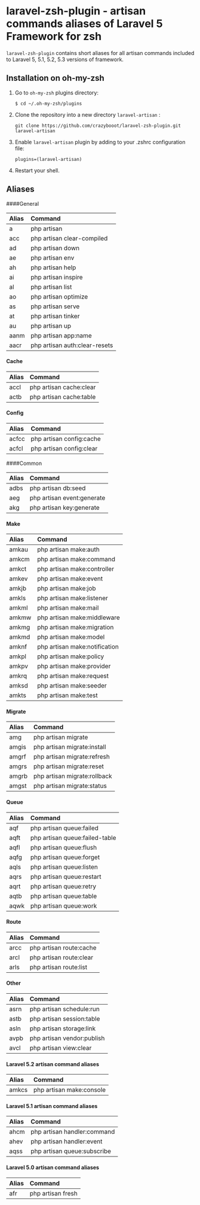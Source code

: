 # laravel-zsh-plugin - artisan commands aliases of Laravel 5 Framework for zsh

`laravel-zsh-plugin` contains short aliases for all artisan commands
included to Laravel 5, 5.1, 5.2, 5.3 versions of framework. 

## Installation on oh-my-zsh

1. Go to `oh-my-zsh` plugins directory:

    ```console
    $ cd ~/.oh-my-zsh/plugins
    ```

2. Clone the repository into a new directory `laravel-artisan` :

    ```console
    git clone https://github.com/crazybooot/laravel-zsh-plugin.git laravel-artisan
    ```

3. Enable `laravel-artisan` plugin by adding to your .zshrc configuration file:

    ```console
    plugins=(laravel-artisan)
    ```

4. Restart your shell.

## Aliases

####General

| Alias                | Command                                                                                                                                 |
|:---------------------|:--------------------------------|
| a                    | php artisan
| acc                  | php artisan clear-compiled
| ad                   | php artisan down
| ae                   | php artisan env
| ah                   | php artisan help
| ai                   | php artisan inspire
| al                   | php artisan list
| ao                   | php artisan optimize
| as                   | php artisan serve
| at                   | php artisan tinker
| au                   | php artisan up
| aanm                 | php artisan app:name
| aacr                 | php artisan auth:clear-resets

#### Cache

| Alias                | Command                                                                                                                                 |
|:---------------------|:--------------------------------|
| accl                 | php artisan cache:clear
| actb                 | php artisan cache:table

#### Config

| Alias                | Command                                                                                                                                 |
|:---------------------|:--------------------------------|
| acfcc                | php artisan config:cache
| acfcl                | php artisan config:clear

####Common 

| Alias                 | Command                                                                                                                                 |
|:----------------------|:--------------------------------|
|adbs                   |php artisan db:seed
|aeg                    |php artisan event:generate
|akg                    |php artisan key:generate

#### Make

| Alias                 | Command                                                                                                                                 |
|:----------------------|:--------------------------------|
|amkau                  |php artisan make:auth
|amkcm                  |php artisan make:command
|amkct                  |php artisan make:controller
|amkev                  |php artisan make:event
|amkjb                  |php artisan make:job
|amkls                  |php artisan make:listener
|amkml                  |php artisan make:mail
|amkmw                  |php artisan make:middleware
|amkmg                  |php artisan make:migration
|amkmd                  |php artisan make:model
|amknf                  |php artisan make:notification
|amkpl                  |php artisan make:policy
|amkpv                  |php artisan make:provider
|amkrq                  |php artisan make:request
|amksd                  |php artisan make:seeder
|amkts                  |php artisan make:test

#### Migrate

| Alias                 | Command                                                                                                                                 |
|:----------------------|:--------------------------------|
|amg                    |php artisan migrate
|amgis                  |php artisan migrate:install
|amgrf                  |php artisan migrate:refresh
|amgrs                  |php artisan migrate:reset
|amgrb                  |php artisan migrate:rollback
|amgst                  |php artisan migrate:status

#### Queue

| Alias                 | Command                                                                                                                                 |
|:----------------------|:--------------------------------|
|aqf                    |php artisan queue:failed
|aqft                   |php artisan queue:failed-table
|aqfl                   |php artisan queue:flush
|aqfg                   |php artisan queue:forget
|aqls                   |php artisan queue:listen
|aqrs                   |php artisan queue:restart
|aqrt                   |php artisan queue:retry
|aqtb                   |php artisan queue:table
|aqwk                   |php artisan queue:work

#### Route

| Alias                 | Command                                                                                                                                 |
|:----------------------|:--------------------------------|
|arcc                   |php artisan route:cache
|arcl                   |php artisan route:clear
|arls                   |php artisan route:list


#### Other

| Alias                 | Command                                                                                                                                 |
|:----------------------|:--------------------------------|
|asrn                   |php artisan schedule:run
|astb                   |php artisan session:table
|asln                   |php artisan storage:link
|avpb                   |php artisan vendor:publish
|avcl                   |php artisan view:clear

#### Laravel 5.2 artisan command aliases

| Alias                 | Command                                                                                                                                 |
|:----------------------|:--------------------------------|
|amkcs                  |php artisan make:console

#### Laravel 5.1 artisan command aliases

| Alias                 | Command                                                                                                                                 |
|:----------------------|:--------------------------------|
|ahcm                   |php artisan handler:command
|ahev                   |php artisan handler:event
|aqss                   |php artisan queue:subscribe

#### Laravel 5.0 artisan command aliases

| Alias                 | Command                                                                                                                                 |
|:----------------------|:--------------------------------|
|afr                    |php artisan fresh
